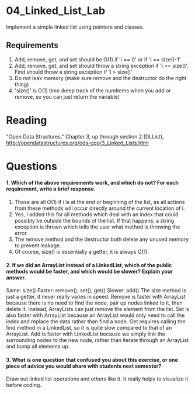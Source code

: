 04_Linked_List_Lab
==================

Implement a simple linked list using pointers and classes.

Requirements
------------

1. Add, remove, get, and set should be O(1) if 'i == 0' or if 'i == size()-1'
2. Add, remove, get, and set should throw a string exception if 'i >= size()'. Find should throw a string exception if 'i > size()'
3. Do not leak memory (make sure remove and the destructor do the right thing)
4. 'size()' is O(1) time (keep track of the numItems when you add or remove, so you can just return the variable)

Reading
=======
"Open Data Structures," Chapter 3, up through section 2 (DLList), http://opendatastructures.org/ods-cpp/3_Linked_Lists.html

Questions
=========

#### 1. Which of the above requirements work, and which do not? For each requirement, write a brief response.

1. These are all O(1) if i is at the end or beginning of the list, as all actions from these methods will occur directly around the current location of i.
2. Yes, I added this for all methods which deal with an index that could possibly be outside the bounds of the list. If that happens, a string exception is thrown which tells the user what method is throwing the error.
3. The remove method and the destructor both delete any unused memory to prevent leakage.
4. Of course, size() is essentially a getter, it is always O(1).

#### 2. If we did an ArrayList instead of a LinkedList, which of the public methods would be faster, and which would be slower? Explain your answer.
Same: size()
Faster: remove(),  set(), get()
Slower: add()
The size method is just a getter, it never really varies in speed.
Remove is faster with ArrayList because there is no need to find the node, pair up nodes linked to it, then delete it. Instead, ArrayLists can just remove the element from the list. Set is also faster with ArrayList because an ArrayList would only need to call the index and replace the data rather than find a node. Get requires calling the find method in a LinkedList, so it is quite slow compared to that of an ArrayList.
Add is faster with LinkedList because we simply link the surrounding nodes to the new node, rather than iterate through an ArrayList and bump all elements up.

#### 3. What is one question that confused you about this exercise, or one piece of advice you would share with students next semester?
Draw out linked list operations and others like it. It really helps to visualize it before coding.
